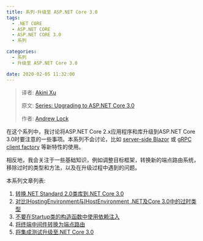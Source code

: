 ```yaml
---
title: 系列-升级至 ASP.NET Core 3.0
tags: 
  - .NET CORE
  - ASP.NET CORE
  - ASP.NET CORE 3.0
  - 系列

categories:
  - 系列
  - 升级至 ASP.NET Core 3.0

date: 2020-02-05 11:32:00
---
```


> 译者:  [Akini Xu](/)
>
> 原文:  [Series: Upgrading to ASP.NET Core 3.0](https://andrewlock.net/series/upgrading-to-asp-net-core-3/) 
>
> 作者:  [Andrew Lock](https://andrewlock.net/about/)
>

在这个系列中，我讨论将ASP.NET Core 2.x应用程序和库升级到ASP.NET Core 3.0时要注意的一些事项。本系列不会讨论，比如  [server-side Blazor](https://docs.microsoft.com/en-us/aspnet/core/blazor/?view=aspnetcore-3.0) 或 [gRPC client factory](https://docs.microsoft.com/en-us/aspnet/core/tutorials/grpc/grpc-start)  等新特性的使用。 

相反地，我会关注于一些基础知识，例如调整目标框架，转换新的端点路由系统，移除过时的类型和方法，以及在升级过程中遇到的问题。

本系列文章列表:

1. [转换.NET Standard 2.0类库到.NET Core 3.0](/converting-a-netstandard-2-library-to-netcore-3/)
4. [对比IHostingEnvironment与IHostEnvironment .NET及Core 3.0中的过时类型](/ihostingenvironment-vs-ihost-environment-obsolete-types-in-net-core-3/)
5. [不要在Startup类的构造函数中使用依赖注入](/avoiding-startup-service-injection-in-asp-net-core-3/)
6. [将终端中间件转换为端点路由](/converting-a-terminal-middleware-to-endpoint-routing-in-aspnetcore-3/)
7. [将集成测试升级至.NET Core 3.0](/converting-integration-tests-to-net-core-3/)

